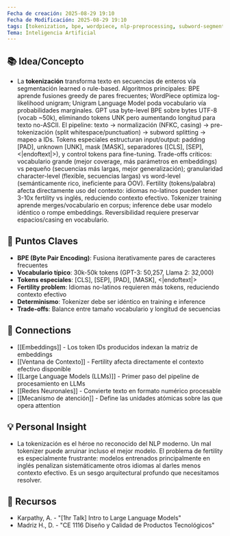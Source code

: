 ```yaml
---
Fecha de creación: 2025-08-29 19:10
Fecha de Modificación: 2025-08-29 19:10
tags: [tokenization, bpe, wordpiece, nlp-preprocessing, subword-segmentation]
Tema: Inteligencia Artificial
---
```


## 📚 Idea/Concepto 
- La **tokenización** transforma texto en secuencias de enteros vía segmentación learned o rule-based. Algoritmos principales: BPE aprende fusiones greedy de pares frecuentes; WordPiece optimiza log-likelihood unigram; Unigram Language Model poda vocabulario vía probabilidades marginales. GPT usa byte-level BPE sobre bytes UTF-8 (vocab ~50k), eliminando tokens UNK pero aumentando longitud para texto no-ASCII. El pipeline: texto → normalización (NFKC, casing) → pre-tokenización (split whitespace/punctuation) → subword splitting → mapeo a IDs. Tokens especiales estructuran input/output: padding [PAD], unknown [UNK], mask [MASK], separadores ([CLS], [SEP], <|endoftext|>), y control tokens para fine-tuning. Trade-offs críticos: vocabulario grande (mejor coverage, más parámetros en embeddings) vs pequeño (secuencias más largas, mejor generalización); granularidad character-level (flexible, secuencias largas) vs word-level (semánticamente rico, ineficiente para OOV). Fertility (tokens/palabra) afecta directamente uso del contexto: idiomas no-latinos pueden tener 3-10x fertility vs inglés, reduciendo contexto efectivo. Tokenizer training aprende merges/vocabulario en corpus; inference debe usar modelo idéntico o rompe embeddings. Reversibilidad requiere preservar espacios/casing en vocabulario.

## 📌 Puntos Claves
- **BPE (Byte Pair Encoding)**: Fusiona iterativamente pares de caracteres frecuentes
- **Vocabulario típico**: 30k-50k tokens (GPT-3: 50,257, Llama 2: 32,000)
- **Tokens especiales**: [CLS], [SEP], [PAD], [MASK], <|endoftext|>
- **Fertility problem**: Idiomas no-latinos requieren más tokens, reduciendo contexto efectivo
- **Determinismo**: Tokenizer debe ser idéntico en training e inference
- **Trade-offs**: Balance entre tamaño vocabulario y longitud de secuencias

## 🔗 Connections
- [[Embeddings]] - Los token IDs producidos indexan la matriz de embeddings
- [[Ventana de Contexto]] - Fertility afecta directamente el contexto efectivo disponible
- [[Large Language Models (LLMs)]] - Primer paso del pipeline de procesamiento en LLMs
- [[Redes Neuronales]] - Convierte texto en formato numérico procesable
- [[Mecanismo de atención]] - Define las unidades atómicas sobre las que opera attention

## 💡 Personal Insight
- La tokenización es el héroe no reconocido del NLP moderno. Un mal tokenizer puede arruinar incluso el mejor modelo. El problema de fertility es especialmente frustrante: modelos entrenados principalmente en inglés penalizan sistemáticamente otros idiomas al darles menos contexto efectivo. Es un sesgo arquitectural profundo que necesitamos resolver.

## 🧾 Recursos
- Karpathy, A. - "[1hr Talk] Intro to Large Language Models"
- Madriz H., D. - "CE 1116 Diseño y Calidad de Productos Tecnológicos"